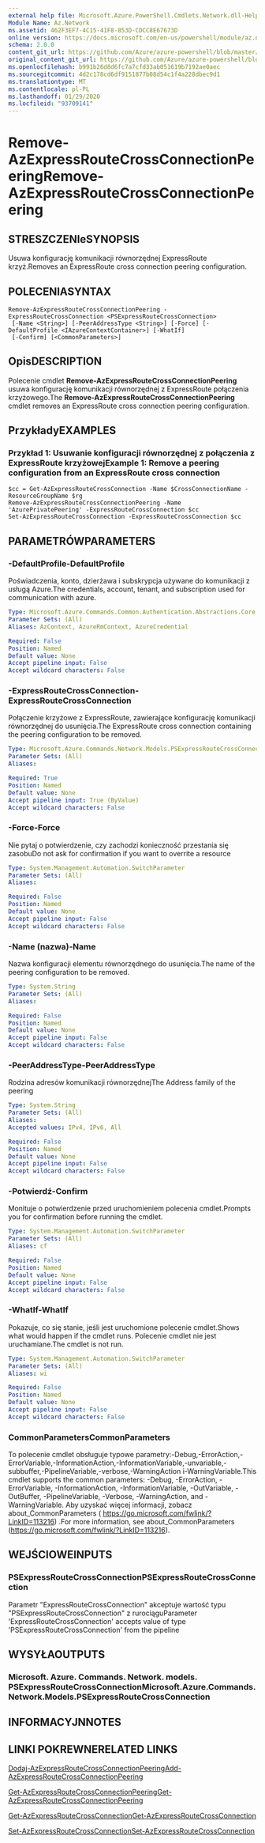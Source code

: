 ```yaml
---
external help file: Microsoft.Azure.PowerShell.Cmdlets.Network.dll-Help.xml
Module Name: Az.Network
ms.assetid: 462F3EF7-4C15-41F8-853D-CDCC8E67673D
online version: https://docs.microsoft.com/en-us/powershell/module/az.network/Remove-AzExpressRouteCrossConnectionPeering
schema: 2.0.0
content_git_url: https://github.com/Azure/azure-powershell/blob/master/src/Network/Network/help/Remove-AzExpressRouteCrossConnectionPeering.md
original_content_git_url: https://github.com/Azure/azure-powershell/blob/master/src/Network/Network/help/Remove-AzExpressRouteCrossConnectionPeering.md
ms.openlocfilehash: b991b26d8d6fc7a7cfd33ab051619b7192ae0aec
ms.sourcegitcommit: 4d2c178cd6df9151877b08d54c1f4a228dbec9d1
ms.translationtype: MT
ms.contentlocale: pl-PL
ms.lasthandoff: 01/29/2020
ms.locfileid: "93709141"
---
```

# <span data-ttu-id="2eac9-101">Remove-AzExpressRouteCrossConnectionPeering</span><span class="sxs-lookup"><span data-stu-id="2eac9-101">Remove-AzExpressRouteCrossConnectionPeering</span></span>

## <span data-ttu-id="2eac9-102">STRESZCZENIe</span><span class="sxs-lookup"><span data-stu-id="2eac9-102">SYNOPSIS</span></span>
<span data-ttu-id="2eac9-103">Usuwa konfigurację komunikacji równorzędnej ExpressRoute krzyż.</span><span class="sxs-lookup"><span data-stu-id="2eac9-103">Removes an ExpressRoute cross connection peering configuration.</span></span>

## <span data-ttu-id="2eac9-104">POLECENIA</span><span class="sxs-lookup"><span data-stu-id="2eac9-104">SYNTAX</span></span>

```
Remove-AzExpressRouteCrossConnectionPeering -ExpressRouteCrossConnection <PSExpressRouteCrossConnection>
 [-Name <String>] [-PeerAddressType <String>] [-Force] [-DefaultProfile <IAzureContextContainer>] [-WhatIf]
 [-Confirm] [<CommonParameters>]
```

## <span data-ttu-id="2eac9-105">Opis</span><span class="sxs-lookup"><span data-stu-id="2eac9-105">DESCRIPTION</span></span>
<span data-ttu-id="2eac9-106">Polecenie cmdlet **Remove-AzExpressRouteCrossConnectionPeering** usuwa konfigurację komunikacji równorzędnej z ExpressRoute połączenia krzyżowego.</span><span class="sxs-lookup"><span data-stu-id="2eac9-106">The **Remove-AzExpressRouteCrossConnectionPeering** cmdlet removes an ExpressRoute cross connection peering configuration.</span></span>

## <span data-ttu-id="2eac9-107">Przykłady</span><span class="sxs-lookup"><span data-stu-id="2eac9-107">EXAMPLES</span></span>

### <span data-ttu-id="2eac9-108">Przykład 1: Usuwanie konfiguracji równorzędnej z połączenia z ExpressRoute krzyżowej</span><span class="sxs-lookup"><span data-stu-id="2eac9-108">Example 1: Remove a peering configuration from an ExpressRoute cross connection</span></span>
```
$cc = Get-AzExpressRouteCrossConnection -Name $CrossConnectionName -ResourceGroupName $rg
Remove-AzExpressRouteCrossConnectionPeering -Name 'AzurePrivatePeering' -ExpressRouteCrossConnection $cc
Set-AzExpressRouteCrossConnection -ExpressRouteCrossConnection $cc
```

## <span data-ttu-id="2eac9-109">PARAMETRÓW</span><span class="sxs-lookup"><span data-stu-id="2eac9-109">PARAMETERS</span></span>

### <span data-ttu-id="2eac9-110">-DefaultProfile</span><span class="sxs-lookup"><span data-stu-id="2eac9-110">-DefaultProfile</span></span>
<span data-ttu-id="2eac9-111">Poświadczenia, konto, dzierżawa i subskrypcja używane do komunikacji z usługą Azure.</span><span class="sxs-lookup"><span data-stu-id="2eac9-111">The credentials, account, tenant, and subscription used for communication with azure.</span></span>

```yaml
Type: Microsoft.Azure.Commands.Common.Authentication.Abstractions.Core.IAzureContextContainer
Parameter Sets: (All)
Aliases: AzContext, AzureRmContext, AzureCredential

Required: False
Position: Named
Default value: None
Accept pipeline input: False
Accept wildcard characters: False
```

### <span data-ttu-id="2eac9-112">-ExpressRouteCrossConnection</span><span class="sxs-lookup"><span data-stu-id="2eac9-112">-ExpressRouteCrossConnection</span></span>
<span data-ttu-id="2eac9-113">Połączenie krzyżowe z ExpressRoute, zawierające konfigurację komunikacji równorzędnej do usunięcia.</span><span class="sxs-lookup"><span data-stu-id="2eac9-113">The ExpressRoute cross connection containing the peering configuration to be removed.</span></span>

```yaml
Type: Microsoft.Azure.Commands.Network.Models.PSExpressRouteCrossConnection
Parameter Sets: (All)
Aliases:

Required: True
Position: Named
Default value: None
Accept pipeline input: True (ByValue)
Accept wildcard characters: False
```

### <span data-ttu-id="2eac9-114">-Force</span><span class="sxs-lookup"><span data-stu-id="2eac9-114">-Force</span></span>
<span data-ttu-id="2eac9-115">Nie pytaj o potwierdzenie, czy zachodzi konieczność przestania się zasobu</span><span class="sxs-lookup"><span data-stu-id="2eac9-115">Do not ask for confirmation if you want to overrite a resource</span></span>

```yaml
Type: System.Management.Automation.SwitchParameter
Parameter Sets: (All)
Aliases:

Required: False
Position: Named
Default value: None
Accept pipeline input: False
Accept wildcard characters: False
```

### <span data-ttu-id="2eac9-116">-Name (nazwa)</span><span class="sxs-lookup"><span data-stu-id="2eac9-116">-Name</span></span>
<span data-ttu-id="2eac9-117">Nazwa konfiguracji elementu równorzędnego do usunięcia.</span><span class="sxs-lookup"><span data-stu-id="2eac9-117">The name of the peering configuration to be removed.</span></span>

```yaml
Type: System.String
Parameter Sets: (All)
Aliases:

Required: False
Position: Named
Default value: None
Accept pipeline input: False
Accept wildcard characters: False
```

### <span data-ttu-id="2eac9-118">-PeerAddressType</span><span class="sxs-lookup"><span data-stu-id="2eac9-118">-PeerAddressType</span></span>
<span data-ttu-id="2eac9-119">Rodzina adresów komunikacji równorzędnej</span><span class="sxs-lookup"><span data-stu-id="2eac9-119">The Address family of the peering</span></span>

```yaml
Type: System.String
Parameter Sets: (All)
Aliases:
Accepted values: IPv4, IPv6, All

Required: False
Position: Named
Default value: None
Accept pipeline input: False
Accept wildcard characters: False
```

### <span data-ttu-id="2eac9-120">-Potwierdź</span><span class="sxs-lookup"><span data-stu-id="2eac9-120">-Confirm</span></span>
<span data-ttu-id="2eac9-121">Monituje o potwierdzenie przed uruchomieniem polecenia cmdlet.</span><span class="sxs-lookup"><span data-stu-id="2eac9-121">Prompts you for confirmation before running the cmdlet.</span></span>

```yaml
Type: System.Management.Automation.SwitchParameter
Parameter Sets: (All)
Aliases: cf

Required: False
Position: Named
Default value: None
Accept pipeline input: False
Accept wildcard characters: False
```

### <span data-ttu-id="2eac9-122">-WhatIf</span><span class="sxs-lookup"><span data-stu-id="2eac9-122">-WhatIf</span></span>
<span data-ttu-id="2eac9-123">Pokazuje, co się stanie, jeśli jest uruchomione polecenie cmdlet.</span><span class="sxs-lookup"><span data-stu-id="2eac9-123">Shows what would happen if the cmdlet runs.</span></span> <span data-ttu-id="2eac9-124">Polecenie cmdlet nie jest uruchamiane.</span><span class="sxs-lookup"><span data-stu-id="2eac9-124">The cmdlet is not run.</span></span>

```yaml
Type: System.Management.Automation.SwitchParameter
Parameter Sets: (All)
Aliases: wi

Required: False
Position: Named
Default value: None
Accept pipeline input: False
Accept wildcard characters: False
```

### <span data-ttu-id="2eac9-125">CommonParameters</span><span class="sxs-lookup"><span data-stu-id="2eac9-125">CommonParameters</span></span>
<span data-ttu-id="2eac9-126">To polecenie cmdlet obsługuje typowe parametry:-Debug,-ErrorAction,-ErrorVariable,-InformationAction,-InformationVariable,-unvariable,-subbuffer,-PipelineVariable,-verbose,-WarningAction i-WarningVariable.</span><span class="sxs-lookup"><span data-stu-id="2eac9-126">This cmdlet supports the common parameters: -Debug, -ErrorAction, -ErrorVariable, -InformationAction, -InformationVariable, -OutVariable, -OutBuffer, -PipelineVariable, -Verbose, -WarningAction, and -WarningVariable.</span></span> <span data-ttu-id="2eac9-127">Aby uzyskać więcej informacji, zobacz about_CommonParameters ( https://go.microsoft.com/fwlink/?LinkID=113216) .</span><span class="sxs-lookup"><span data-stu-id="2eac9-127">For more information, see about_CommonParameters (https://go.microsoft.com/fwlink/?LinkID=113216).</span></span>

## <span data-ttu-id="2eac9-128">WEJŚCIOWE</span><span class="sxs-lookup"><span data-stu-id="2eac9-128">INPUTS</span></span>

### <span data-ttu-id="2eac9-129">PSExpressRouteCrossConnection</span><span class="sxs-lookup"><span data-stu-id="2eac9-129">PSExpressRouteCrossConnection</span></span>
<span data-ttu-id="2eac9-130">Parametr "ExpressRouteCrossConnection" akceptuje wartość typu "PSExpressRouteCrossConnection" z rurociągu</span><span class="sxs-lookup"><span data-stu-id="2eac9-130">Parameter 'ExpressRouteCrossConnection' accepts value of type 'PSExpressRouteCrossConnection' from the pipeline</span></span>

## <span data-ttu-id="2eac9-131">WYSYŁA</span><span class="sxs-lookup"><span data-stu-id="2eac9-131">OUTPUTS</span></span>

### <span data-ttu-id="2eac9-132">Microsoft. Azure. Commands. Network. models. PSExpressRouteCrossConnection</span><span class="sxs-lookup"><span data-stu-id="2eac9-132">Microsoft.Azure.Commands.Network.Models.PSExpressRouteCrossConnection</span></span>

## <span data-ttu-id="2eac9-133">INFORMACYJN</span><span class="sxs-lookup"><span data-stu-id="2eac9-133">NOTES</span></span>

## <span data-ttu-id="2eac9-134">LINKI POKREWNE</span><span class="sxs-lookup"><span data-stu-id="2eac9-134">RELATED LINKS</span></span>

[<span data-ttu-id="2eac9-135">Dodaj-AzExpressRouteCrossConnectionPeering</span><span class="sxs-lookup"><span data-stu-id="2eac9-135">Add-AzExpressRouteCrossConnectionPeering</span></span>](Add-AzExpressRouteCrossConnectionPeering.md)

[<span data-ttu-id="2eac9-136">Get-AzExpressRouteCrossConnectionPeering</span><span class="sxs-lookup"><span data-stu-id="2eac9-136">Get-AzExpressRouteCrossConnectionPeering</span></span>](New-AzExpressRouteCrossConnectionPeering.md)

[<span data-ttu-id="2eac9-137">Get-AzExpressRouteCrossConnection</span><span class="sxs-lookup"><span data-stu-id="2eac9-137">Get-AzExpressRouteCrossConnection</span></span>](Get-AzExpressRouteCrossConnection.md)

[<span data-ttu-id="2eac9-138">Set-AzExpressRouteCrossConnection</span><span class="sxs-lookup"><span data-stu-id="2eac9-138">Set-AzExpressRouteCrossConnection</span></span>](Set-AzExpressRouteCrossConnection.md)
